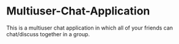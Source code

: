 # Multiuser-Chat-Application

This is a multiuser chat application in which all of your friends can chat/discuss together in a group.
